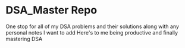 # DSA_Master Repo
One stop for all of my DSA problems and their solutions along with any personal notes I want to add
Here's to me being productive and finally mastering DSA 
